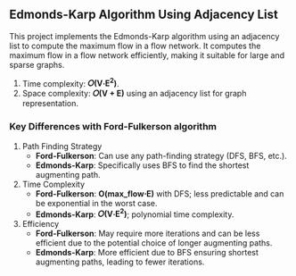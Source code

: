 ## Edmonds-Karp Algorithm Using Adjacency List
This project implements the Edmonds-Karp algorithm using an adjacency list to compute the maximum flow in a flow network. It computes the maximum flow in a flow network efficiently, making it suitable for large and sparse graphs.</br>

1. Time complexity: <b>𝑂(V⋅E<sup>2</sup>)</b>.
2. Space complexity: <b>𝑂(V + E)</b> using an adjacency list for graph representation.</br>


### Key Differences with Ford-Fulkerson algorithm
1. Path Finding Strategy
   - <b>Ford-Fulkerson</b>: Can use any path-finding strategy (DFS, BFS, etc.).
   - <b>Edmonds-Karp</b>: Specifically uses BFS to find the shortest augmenting path.
2. Time Complexity
   - <b>Ford-Fulkerson</b>: <b>O(max_flow⋅E)</b> with DFS; less predictable and can be exponential in the worst case.
   - <b>Edmonds-Karp</b>: <b>𝑂(V⋅E<sup>2</sup>)</b>; polynomial time complexity.
3. Efficiency
   - <b>Ford-Fulkerson</b>: May require more iterations and can be less efficient due to the potential choice of longer augmenting paths.
   - <b>Edmonds-Karp</b>: More efficient due to BFS ensuring shortest augmenting paths, leading to fewer iterations.